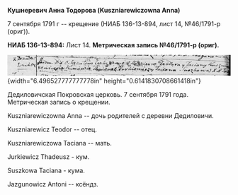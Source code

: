 **Кушнеревич Анна Тодорова (Kuszniarewiczowna Anna)**

7 сентября 1791 г -- крещение (НИАБ 136-13-894, лист 14, №46/1791-р
(ориг)).

**НИАБ 136-13-894:** Лист 14. **Метрическая запись №46/1791-р (ориг).**

![](./media/b16c6de11c8e4eb6d73fb9f822e7a1666b11240b.png){width="6.496527777777778in"
height="0.6141830708661418in"}

Дедиловичская Покровская церковь. 7 сентября 1791 года. Метрическая
запись о крещении.

Kuszniarewiczowna Anna -- дочь родителей с деревни Дедиловичи.

Kuszniarewicz Teodor -- отец.

Kuszniarewiczowa Taciana -- мать.

Jurkiewicz Thadeusz - кум.

Suszkowa Taciana - кума.

Jazgunowicz Antoni -- ксёндз.
